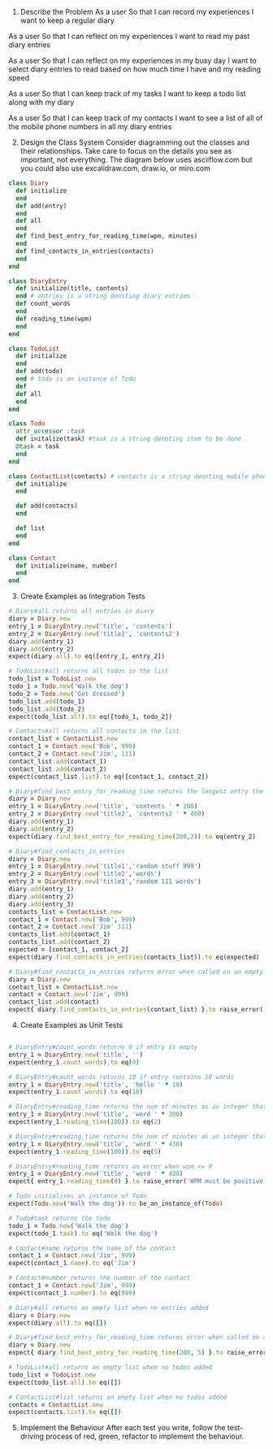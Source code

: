 1. Describe the Problem
As a user
So that I can record my experiences
I want to keep a regular diary

As a user
So that I can reflect on my experiences
I want to read my past diary entries

As a user
So that I can reflect on my experiences in my busy day
I want to select diary entries to read based on how much time I have and my reading speed

As a user
So that I can keep track of my tasks
I want to keep a todo list along with my diary

As a user
So that I can keep track of my contacts
I want to see a list of all of the mobile phone numbers in all my diary entries

2. Design the Class System
Consider diagramming out the classes and their relationships. Take care to focus on the details you see as important, not everything. The diagram below uses asciiflow.com but you could also use excalidraw.com, draw.io, or miro.com
```ruby
class Diary
  def initialize
  end 
  def add(entry)
  end 
  def all
  end 
  def find_best_entry_for_reading_time(wpm, minutes)
  end
  def find_contacts_in_entries(contacts)
  end
end

class DiaryEntry
  def initialize(title, contents)
  end # entries is a string denoting diary entries
  def count_words
  end 
  def reading_time(wpm)
  end
end

class TodoList
  def initialize
  end
  def add(todo)
  end # todo is an instance of Todo
  def 
  def all
  end
end

class Todo
  attr_accessor :task
  def initalize(task) #task is a string denoting item to be done
  @task = task
  end
end

class ContactList(contacts) # contacts is a string denoting mobile phone numbers
  def initialize
  end

  def add(contacts)
  end

  def list
  end
end

class Contact
  def initialize(name, number)
  end
end
```


3. Create Examples as Integration Tests

```ruby
# Diary#all returns all entries in diary
diary = Diary.new
entry_1 = DiaryEntry.new('title', 'contents')
entry_2 = DiaryEntry.new('title2', 'contents2')
diary.add(entry_1)
diary.add(entry_2)
expect(diary.all).to eq([entry_1, entry_2])

# TodoList#all returns all todos in the list
todo_list = TodoList.new
todo_1 = Todo.new('Walk the dog')
todo_2 = Todo.new('Get dressed')
todo_list.add(todo_1)
todo_list.add(todo_2)
expect(todo_list.all).to eq([todo_1, todo_2])

# Contacts#all returns all contacts in the list
contact_list = ContactList.new
contact_1 = Contact.new('Bob', 999)
contact_2 = Contact.new('Jim', 111)
contact_list.add(contact_1)
contact_list.add(contact_2)
expect(contact_list.list).to eq([contact_1, contact_2])

# Diary#find_best_entry_for_reading_time returns the longest entry the user can read with the given minutes and wpm
diary = Diary.new
entry_1 = DiaryEntry.new('title', 'contents ' * 200)
entry_2 = DiaryEntry.new('title2', 'contents2 ' * 400)
diary.add(entry_1)
diary.add(entry_2)
expect(diary.find_best_entry_for_reading_time(200,2)).to eq(entry_2)

# Diary#find_contacts_in_entries
diary = Diary.new 
entry_1 = DiaryEntry.new('title1','random stuff 999')
entry_2 = DiaryEntry.new('title2','words')
entry_3 = DiaryEntry.new('title3','random 111 words')
diary.add(entry_1)
diary.add(entry_2)
diary.add(entry_3)
contacts_list = ContactList.new 
contact_1 = Contact.new('Bob', 999)
contact_2 = Contact.new('Jim' 111)
contacts_list.add(contact_1)
contacts_list.add(contact_2)
expected = [contact_1, contact_2]
expect(diary.find_contacts_in_entries(contacts_list)).to eq(expected)

# Diary#find_contacts_in_entries returns error when called on an empty diary
diary = Diary.new 
contact_list = ContactList.new 
contact = Contact.new('Jim', 999)
contact_list.add(contact)
expect{ diary.find_contacts_in_entries(contact_list) }.to raise_error('Diary is empty')
```

4. Create Examples as Unit Tests
```ruby 

# DiaryEntry#count_words returns 0 if entry is empty
entry_1 = DiaryEntry.new('title', '')
expect(entry_1.count_words).to eq(0)

# DiaryEntry#count_words returns 10 if entry contains 10 words
entry_1 = DiaryEntry.new('title', 'hello ' * 10)
expect(entry_1.count_words).to eq(10)

# DiaryEntry#reading_time returns the num of minutes as an integer that it'll take the user to read the diary entry at a given wpm
entry_1 = DiaryEntry.new('title', 'word ' * 200)
expect(entry_1.reading_time(100)).to eq(2)

# DiaryEntry#reading_time returns the num of minutes as an integer that it'll take the user to read the diary entry at a given wpm
entry_1 = DiaryEntry.new('title', 'word ' * 430)
expect(entry_1.reading_time(100)).to eq(5)

# DiaryEntry#reading_time returns an error when wpm <= 0
entry_1 = DiaryEntry.new('title', 'word ' * 430)
expect{ entry_1.reading_time(0) }.to raise_error('WPM must be positive')

# Todo initialises an instance of Todo
expect(Todo.new('Walk the dog')).to be_an_instance_of(Todo)

# Todo#task returns the todo
todo_1 = Todo.new('Walk the dog')
expect(todo_1.task).to eq('Walk the dog')

# Contact#name returns the name of the contact
contact_1 = Contact.new('Jim', 999)
expect(contact_1.name).to eq('Jim')

# Contact#number returns the number of the contact
contact_1 = Contact.new('Jim', 999)
expect(contact_1.number).to eq(999)

# Diary#all returns an empty list when no entries added
diary = Diary.new 
expect(diary.all).to eq([])

# Diary#find_best_entry_for_reading_time returns error when called on an empty diary
diary = Diary.new 
expect{ diary.find_best_entry_for_reading_time(200, 5) }.to raise_error('Diary is empty')

# TodoList#all returns an empty list when no todos added
todo_list = TodoList.new 
expect(todo_list.all).to eq([])

# ContactList#list returns an empty list when no todos added
contacts = ContactList.new 
expect(contacts.list).to eq([])

```

5. Implement the Behaviour
After each test you write, follow the test-driving process of red, green, refactor to implement the behaviour.